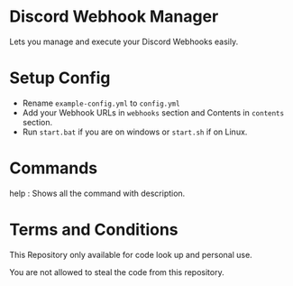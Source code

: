 # Discord Webhook Manager

Lets you manage and execute your Discord Webhooks easily.

# Setup Config

- Rename `example-config.yml` to `config.yml`
- Add your Webhook URLs in `webhooks` section and Contents in `contents` section.
- Run `start.bat` if you are on windows or `start.sh` if on Linux.

# Commands

help : Shows all the command with description.

# Terms and Conditions

This Repository only available for code look up and personal use.

You are not allowed to steal the code from this repository.

